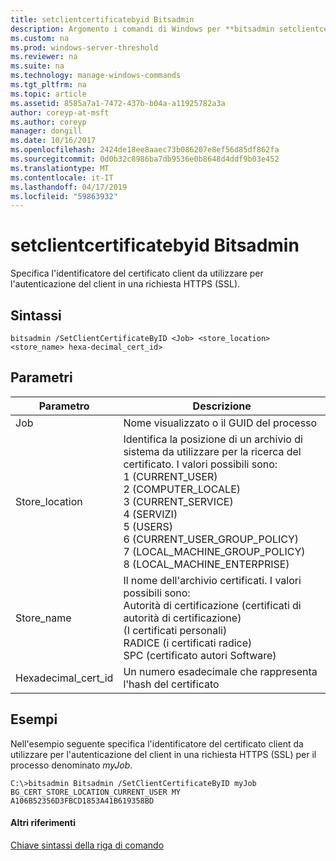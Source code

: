 ```yaml
---
title: setclientcertificatebyid Bitsadmin
description: Argomento i comandi di Windows per **bitsadmin setclientcertificatebyid** specifica l'identificatore del certificato client da utilizzare per l'autenticazione del client in una richiesta HTTPS (SSL)
ms.custom: na
ms.prod: windows-server-threshold
ms.reviewer: na
ms.suite: na
ms.technology: manage-windows-commands
ms.tgt_pltfrm: na
ms.topic: article
ms.assetid: 8585a7a1-7472-437b-b04a-a11925782a3a
author: coreyp-at-msft
ms.author: coreyp
manager: dongill
ms.date: 10/16/2017
ms.openlocfilehash: 2424de18ee8aaec73b086207e8ef56d85df862fa
ms.sourcegitcommit: 0d0b32c8986ba7db9536e0b8648d4ddf9b03e452
ms.translationtype: MT
ms.contentlocale: it-IT
ms.lasthandoff: 04/17/2019
ms.locfileid: "59863932"
---
```

# <a name="bitsadmin-setclientcertificatebyid"></a>setclientcertificatebyid Bitsadmin



Specifica l'identificatore del certificato client da utilizzare per l'autenticazione del client in una richiesta HTTPS (SSL).

## <a name="syntax"></a>Sintassi

```
bitsadmin /SetClientCertificateByID <Job> <store_location> <store_name> hexa-decimal_cert_id>
```

## <a name="parameters"></a>Parametri

|Parametro|Descrizione|
|---------|-----------|
|Job|Nome visualizzato o il GUID del processo|
|Store_location|Identifica la posizione di un archivio di sistema da utilizzare per la ricerca del certificato. I valori possibili sono:</br>1 (CURRENT_USER)</br>2 (COMPUTER_LOCALE)</br>3 (CURRENT_SERVICE)</br>4 (SERVIZI)</br>5 (USERS)</br>6 (CURRENT_USER_GROUP_POLICY)</br>7 (LOCAL_MACHINE_GROUP_POLICY)</br>8 (LOCAL_MACHINE_ENTERPRISE)|
|Store_name|Il nome dell'archivio certificati. I valori possibili sono:</br>Autorità di certificazione (certificati di autorità di certificazione)</br>(I certificati personali)</br>RADICE (i certificati radice)</br>SPC (certificato autori Software)|
|Hexadecimal_cert_id|Un numero esadecimale che rappresenta l'hash del certificato|

## <a name="BKMK_examples"></a>Esempi

Nell'esempio seguente specifica l'identificatore del certificato client da utilizzare per l'autenticazione del client in una richiesta HTTPS (SSL) per il processo denominato *myJob*.
```
C:\>bitsadmin Bitsadmin /SetClientCertificateByID myJob BG_CERT_STORE_LOCATION_CURRENT_USER MY A106B52356D3FBCD1853A41B619358BD 
```

#### <a name="additional-references"></a>Altri riferimenti

[Chiave sintassi della riga di comando](command-line-syntax-key.md)